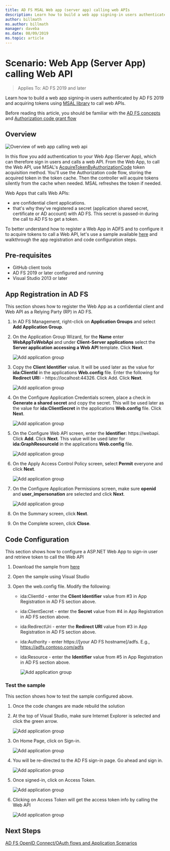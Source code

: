 ```yaml
---
title: AD FS MSAL Web app (server app) calling web APIs
description: Learn how to build a web app signing-in users authenticated by AD FS 2019.
author: billmath
ms.author: billmath
manager: daveba
ms.date: 08/09/2019
ms.topic: article
---
```



# Scenario: Web App (Server App) calling Web API
>Applies To: AD FS 2019 and later

Learn how to build a web app signing-in users authenticated by AD FS 2019 and acquiring tokens using [MSAL library](https://github.com/AzureAD/microsoft-authentication-library-for-dotnet/wiki) to call web APIs.

Before reading this article, you should be familiar with the [AD FS concepts](../ad-fs-openid-connect-oauth-concepts.md) and [Authorization code grant flow](../../overview/ad-fs-openid-connect-oauth-flows-scenarios.md#authorization-code-grant-flow)

## Overview

![Overview of web app calling web api](media/adfs-msal-web-app-web-api/webapp1.png)

In this flow you add authentication to your Web App (Server App), which can therefore sign in users and calls a web API. From the Web App, to call the Web API, use MSAL's [AcquireTokenByAuthorizationCode](/dotnet/api/microsoft.identity.client.acquiretokenbyauthorizationcodeparameterbuilder) token acquisition method. You'll use the Authorization code flow, storing the acquired token in the token cache. Then the controller will acquire tokens silently from the cache when needed. MSAL refreshes the token if needed.

Web Apps that calls Web APIs:


- are confidential client applications.
- that's why they've registered a secret (application shared secret, certificate or AD account) with AD FS. This secret is passed-in during the call to AD FS to get a token.

To better understand how to register a Web App in ADFS and to configure it to acquire tokens to call a Web API, let's use a sample available [here](https://github.com/microsoft/adfs-sample-msal-dotnet-webapp-to-webapi) and walkthrough the app registration and code configuration steps.


## Pre-requisites

- GitHub client tools
- AD FS 2019 or later configured and running
- Visual Studio 2013 or later

## App Registration in AD FS
This section shows how to register the Web App as a confidential client and Web API as a Relying Party (RP) in AD FS.

  1. In AD FS Management, right-click on **Application Groups** and select **Add Application Group**.
  2. On the Application Group Wizard, for the **Name** enter **WebAppToWebApi** and under **Client-Server applications** select the **Server application accessing a Web API** template. Click **Next**.

      ![Add application group](media/adfs-msal-web-app-web-api/webapp2.png)

  3. Copy the **Client Identifier** value. It will be used later as the value for **ida:ClientId** in the applications **Web.config** file. Enter the following for **Redirect URI:** - https://localhost:44326. Click Add. Click **Next**.

      ![Add application group](media/adfs-msal-web-app-web-api/webapp3.png)

  4. On the Configure Application Credentials screen, place a check in **Generate a shared secret** and copy the secret. This will be used later as the value for **ida:ClientSecret** in the applications **Web.config** file. Click **Next**.

      ![Add application group](media/adfs-msal-web-app-web-api/webapp4.png)

  5. On the Configure Web API screen, enter the **Identifier:** https://webapi. Click **Add**. Click **Next**. This value will be used later for **ida:GraphResourceId** in the applications **Web.config** file.

      ![Add application group](media/adfs-msal-web-app-web-api/webapp5.png)

  6. On the Apply Access Control Policy screen, select **Permit** everyone and click **Next**.

      ![Add application group](media/adfs-msal-web-app-web-api/webapp6.png)

  7. On the Configure Application Permissions screen, make sure **openid** and **user_impersonation** are selected and click **Next**.

      ![Add application group](media/adfs-msal-web-app-web-api/webapp7.png)

  8. On the Summary screen, click **Next**.

  9. On the Complete screen, click **Close**.



## Code Configuration

This section shows how to configure a ASP.NET Web App to sign-in user and retrieve token to call the Web API

  1. Download the sample from [here](https://github.com/microsoft/adfs-sample-msal-dotnet-webapp-to-webapi)

  2. Open the sample using Visual Studio

  3. Open the web.config file. Modify the following:
       - ida:ClientId - enter the **Client Identifier** value from #3 in App Registration in AD FS section above.
       - ida:ClientSecret - enter the **Secret** value from #4 in App Registration in AD FS section above.
       - ida:RedirectUri - enter the **Redirect URI** value from #3 in App Registration in AD FS section above.
       - ida:Authority - enter https://[your AD FS hostname]/adfs. E.g., https://adfs.contoso.com/adfs
       - ida:Resource - enter the **Identifier** value from #5 in App Registration in AD FS section above.

          ![Add application group](media/adfs-msal-web-app-web-api/webapp8.png)


### Test the sample
This section shows how to test the sample configured above.

  1. Once the code changes are made rebuild the solution

  2. At the top of Visual Studio, make sure Internet Explorer is selected and click the green arrow.

      ![Add application group](media/adfs-msal-web-app-web-api/webapp9.png)

  3. On Home Page, click on Sign-in.

      ![Add application group](media/adfs-msal-web-app-web-api/webapp10.png)

  4. You will be re-directed to the AD FS sign-in page. Go ahead and sign in.

      ![Add application group](media/adfs-msal-web-app-web-api/webapp11.png)

  5. Once signed-in, click on Access Token.

      ![Add application group](media/adfs-msal-web-app-web-api/webapp12.png)

  6. Clicking on Access Token will get the access token info by calling the Web API

      ![Add application group](media/adfs-msal-web-app-web-api/webapp13.png)

 ## Next Steps
[AD FS OpenID Connect/OAuth flows and Application Scenarios](../../overview/ad-fs-openid-connect-oauth-flows-scenarios.md)


